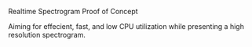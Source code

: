 Realtime Spectrogram Proof of Concept

Aiming for effecient, fast, and low CPU utilization while presenting a high resolution spectrogram.